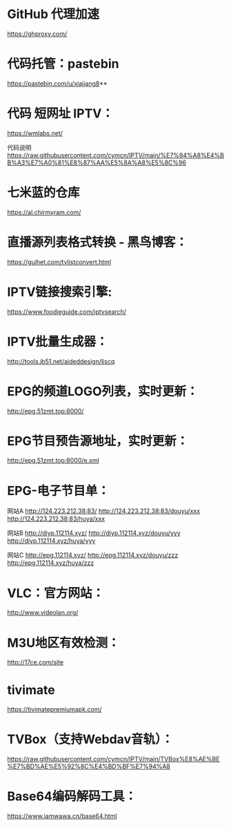 

# GitHub 代理加速
https://ghproxy.com/

# 代码托管：pastebin                       
https://pastebin.com/u/xiajiang8**    

# 代码 短网址 IPTV：
https://wmlabs.net/

代码说明
https://raw.githubusercontent.com/cymcn/IPTV/main/%E7%94%A8%E4%BB%A3%E7%A0%81%E8%87%AA%E5%8A%A8%E5%8C%96





# 七米蓝的仓库
https://al.chirmyram.com/

# 直播源列表格式转换 - 黑鸟博客：
https://guihet.com/tvlistconvert.html


# IPTV链接搜索引擎:
https://www.foodieguide.com/iptvsearch/


# IPTV批量生成器：
http://tools.jb51.net/aideddesign/ljscq





# EPG的频道LOGO列表，实时更新：
http://epg.51zmt.top:8000/

# EPG节目预告源地址，实时更新：
http://epg.51zmt.top:8000/e.xml

# EPG-电子节目单：
 网站A
 http://124.223.212.38:83/
 http://124.223.212.38:83/douyu/xxx
 http://124.223.212.38:83/huya/xxx

 网站B
 http://diyp.112114.xyz/
 http://diyp.112114.xyz/douyu/yyy
 http://diyp.112114.xyz/huya/yyy

 网站C
 http://epg.112114.xyz/
 http://epg.112114.xyz/douyu/zzz
 http://epg.112114.xyz/huya/zzz

# VLC：官方网站：
http://www.videolan.org/

# M3U地区有效检测：
http://17ce.com/site



# tivimate
https://tivimatepremiumapk.com/
 

# TVBox（支持Webdav音轨）：
https://raw.githubusercontent.com/cymcn/IPTV/main/TVBox%E8%AE%BE%E7%BD%AE%E5%92%8C%E4%BD%BF%E7%94%A8

# Base64编码解码工具：
https://www.iamwawa.cn/base64.html
 
 
 
 
